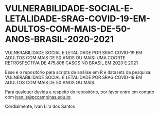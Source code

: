 # VULNERABILIDADE-SOCIAL-E-LETALIDADE-SRAG-COVID-19-EM-ADULTOS-COM-MAIS-DE-50-ANOS-BRASIL-2020-2021






VULNERABILIDADE SOCIAL E LETALIDADE POR SRAG COVID-19 EM ADULTOS COM MAIS DE 50 ANOS OU MAIS: UMA COORTE RETROSPECTIVA DE 475.808 CASOS NO BRASIL EM 2020 E 2021







Esse é o repositório para scripts de análise em R e datasets da pesquisa: 
VULNERABILIDADE SOCIAL E LETALIDADE POR SRAG COVID-19 EM ADULTOS COM MAIS DE 50 ANOS OU MAIS.







Para qualquer duvida a respeito do repositório, 
por favor entre em contato com ivan.ls@pccampinas.edu.br.

Cordialmente,
Ivan Lira dos Santos
